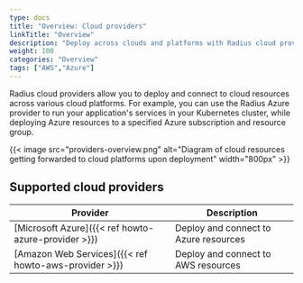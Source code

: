 ```yaml
---
type: docs
title: "Overview: Cloud providers"
linkTitle: "Overview"
description: "Deploy across clouds and platforms with Radius cloud providers"
weight: 100
categories: "Overview"
tags: ["AWS","Azure"]
---
```


Radius cloud providers allow you to deploy and connect to cloud resources across various cloud platforms. For example, you can use the Radius Azure provider to run your application's services in your Kubernetes cluster, while deploying Azure resources to a specified Azure subscription and resource group.

{{< image src="providers-overview.png" alt="Diagram of cloud resources getting forwarded to cloud platforms upon deployment" width="800px" >}}

## Supported cloud providers

| Provider | Description |
|----------|-------------|
| [Microsoft Azure]({{< ref howto-azure-provider >}}) | Deploy and connect to Azure resources |
| [Amazon Web Services]({{< ref howto-aws-provider >}}) | Deploy and connect to AWS resources |
